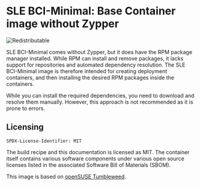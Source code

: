 # SLE BCI-Minimal: Base Container image without Zypper
![Redistributable](https://img.shields.io/badge/Redistributable-Yes-green)

SLE BCI-Minimal comes without Zypper, but it does have the RPM package manager installed.
While RPM can install and remove packages, it lacks support for repositories and automated dependency resolution.
The SLE BCI-Minimal image is therefore intended for creating deployment containers, and then installing the desired
RPM packages inside the containers.

While you can install the required dependencies, you need to download and resolve them manually.
However, this approach is not recommended as it is prone to errors.

## Licensing
`SPDX-License-Identifier: MIT`

The build recipe and this documentation is licensed as MIT.
The container itself contains various software components under various open source licenses listed in the associated
Software Bill of Materials (SBOM).

This image is based on [openSUSE Tumbleweed](https://get.opensuse.org/tumbleweed/).
